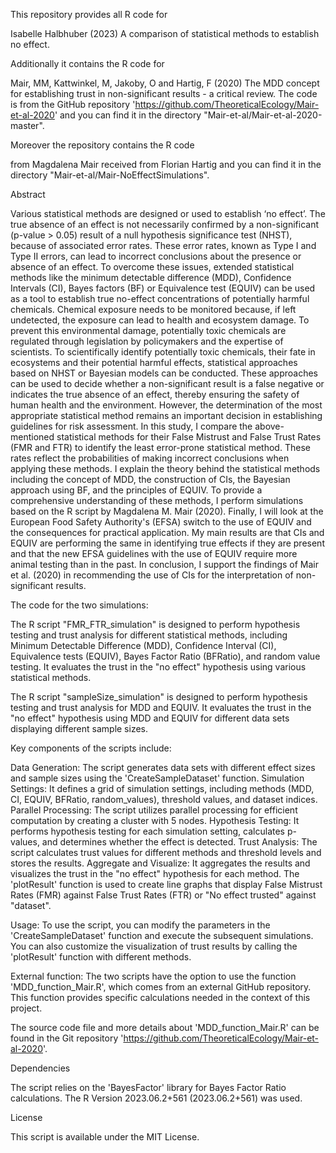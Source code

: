 This repository provides all R code for

Isabelle Halbhuber (2023) A comparison of statistical methods to establish no effect.

Additionally it contains the R code for

Mair, MM, Kattwinkel, M, Jakoby, O and Hartig, F (2020) The MDD concept for establishing trust in non-significant results - a critical review. The code is from the GitHub repository 'https://github.com/TheoreticalEcology/Mair-et-al-2020' and you can find it in the directory "Mair-et-al/Mair-et-al-2020-master".

Moreover the repository contains the R code

from Magdalena Mair received from Florian Hartig and you can find it in the directory "Mair-et-al/Mair-NoEffectSimulations". 


Abstract

Various statistical methods are designed or used to establish ‘no effect’. The true absence of an effect is not necessarily confirmed by a non-significant (p-value > 0.05) result of a null hypothesis significance test (NHST), because of associated error rates. These error rates, known as Type I and Type II errors, can lead to incorrect conclusions about the presence or absence of an effect. To overcome these issues, extended statistical methods like the minimum detectable difference (MDD), Confidence Intervals (CI), Bayes factors (BF) or Equivalence test (EQUIV) can be used as a tool to establish true no-effect concentrations of potentially harmful chemicals. Chemical exposure needs to be monitored because, if left undetected, the exposure can lead to health and ecosystem damage. To prevent this environmental damage, potentially toxic chemicals are regulated through legislation by policymakers and the expertise of scientists. To scientifically identify potentially toxic chemicals, their fate in ecosystems and their potential harmful effects, statistical approaches based on NHST or Bayesian models can be conducted. These approaches can be used to decide whether a non-significant result is a false negative or indicates the true absence of an effect, thereby ensuring the safety of human health and the environment. However, the determination of the most appropriate statistical method remains an important decision in establishing guidelines for risk assessment. In this study, I compare the above-mentioned statistical methods for their False Mistrust and False Trust Rates (FMR and FTR) to identify the least error-prone statistical method. These rates reflect the probabilities of making incorrect conclusions when applying these methods. I explain the theory behind the statistical methods including the concept of MDD, the construction of CIs, the Bayesian approach using BF, and the principles of EQUIV. To provide a comprehensive understanding of these methods, I perform simulations based on the R script by Magdalena M. Mair (2020). Finally, I will look at the European Food Safety Authority's (EFSA) switch to the use of EQUIV and the consequences for practical application. My main results are that CIs and EQUIV are performing the same in identifying true effects if they are present and that the new EFSA guidelines with the use of EQUIV require more animal testing than in the past. In conclusion, I support the findings of Mair et al. (2020) in recommending the use of CIs for the interpretation of non-significant results.

The code for the two simulations:

The R script "FMR_FTR_simulation" is designed to perform hypothesis testing and trust analysis for different statistical methods, including Minimum Detectable Difference (MDD), Confidence Interval (CI), Equivalence tests (EQUIV), Bayes Factor Ratio (BFRatio), and random value testing. It evaluates the trust in the "no effect" hypothesis using various statistical methods.

The R script "sampleSize_simulation" is designed to perform hypothesis testing and trust analysis for MDD and EQUIV. It evaluates the trust in the "no effect" hypothesis using MDD and EQUIV for different data sets displaying different sample sizes. 


Key components of the scripts include:

Data Generation: The script generates data sets with different effect sizes and sample sizes using the 'CreateSampleDataset' function.
Simulation Settings: It defines a grid of simulation settings, including methods (MDD, CI, EQUIV, BFRatio, random_values), threshold values, and dataset indices.
Parallel Processing: The script utilizes parallel processing for efficient computation by creating a cluster with 5 nodes.
Hypothesis Testing: It performs hypothesis testing for each simulation setting, calculates p-values, and determines whether the effect is detected.
Trust Analysis: The script calculates trust values for different methods and threshold levels and stores the results.
Aggregate and Visualize: It aggregates the results and visualizes the trust in the "no effect" hypothesis for each method. The 'plotResult' function is used to create line graphs that display False Mistrust Rates (FMR) against False Trust Rates (FTR) or "No effect trusted" against "dataset".

Usage: To use the script, you can modify the parameters in the 'CreateSampleDataset' function and execute the subsequent simulations. You can also customize the visualization of trust results by calling the 'plotResult' function with different methods.

External function: The two scripts have the option to use the function 'MDD_function_Mair.R', which comes from an external GitHub repository. This function provides specific calculations needed in the context of this project.

The source code file and more details about 'MDD_function_Mair.R' can be found in the Git repository 'https://github.com/TheoreticalEcology/Mair-et-al-2020'.

Dependencies

The script relies on the 'BayesFactor' library for Bayes Factor Ratio calculations.
The R Version 2023.06.2+561 (2023.06.2+561) was used.

License

This script is available under the MIT License.
